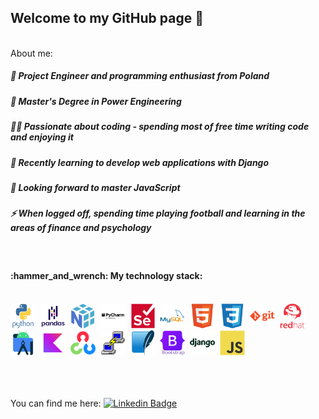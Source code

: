 <h2>Welcome to my GitHub page 👋</h2>
<br>
About me:
<h5>🔭 Project Engineer and programming enthusiast from Poland</h5>
<h5>📄 Master's Degree in Power Engineering</h5>
<h5>👨‍💻 Passionate about coding - spending most of free time writing code and enjoying it</h5>
<h5>🌱 Recently learning to develop web applications with Django</h5>
<h5>📝 Looking forward to master JavaScript</h5>
<h5>⚡ When logged off, spending time playing football and learning in the areas of finance and psychology</h5>

<br>
<h4>:hammer_and_wrench: My technology stack: </h4>

<div>
<br>
  <img src="https://github.com/devicons/devicon/blob/master/icons/python/python-original-wordmark.svg"  title="Python" alt="Python" width="40" height="40"/>&nbsp;
  <img src="https://github.com/devicons/devicon/blob/master/icons/pandas/pandas-original-wordmark.svg"  title="Pandas" alt="Pandas" width="40" height="40"/>&nbsp;
  <img src="https://github.com/devicons/devicon/blob/master/icons/numpy/numpy-original.svg"  title="Numpy" alt="Numpy" width="40" height="40"/>&nbsp;
  <img src="https://github.com/devicons/devicon/blob/master/icons/pycharm/pycharm-original-wordmark.svg"  title="PyCharm" alt="PyCharm" width="40" height="40"/>&nbsp;
  <img src="https://github.com/devicons/devicon/blob/master/icons/selenium/selenium-original.svg"  title="Selenium" alt="Selenium" width="40" height="40"/>&nbsp;
  <img src="https://github.com/devicons/devicon/blob/master/icons/mysql/mysql-original-wordmark.svg"  title="MySQL" alt="MySQL" width="40" height="40"/>&nbsp;
  <img src="https://github.com/devicons/devicon/blob/master/icons/html5/html5-original.svg" title="HTML5" alt="HTML" width="40" height="40"/>&nbsp;
  <img src="https://github.com/devicons/devicon/blob/master/icons/css3/css3-original.svg"  title="CSS3" alt="CSS" width="40" height="40"/>&nbsp;
  <img src="https://github.com/devicons/devicon/blob/master/icons/git/git-plain-wordmark.svg"  title="Git" alt="Git" width="40" height="40"/>&nbsp;
  <img src="https://github.com/devicons/devicon/blob/master/icons/redhat/redhat-plain-wordmark.svg"  title="RedHat" alt="RedHat" width="40" height="40"/>&nbsp;
  <img src="https://github.com/devicons/devicon/blob/master/icons/androidstudio/androidstudio-original.svg"  title="AndroidStudio" alt="AndroidStudio" width="40" height="40"/>&nbsp;
  <img src="https://github.com/devicons/devicon/blob/master/icons/kotlin/kotlin-original.svg"  title="Kotlin" alt="Kotlin" width="40" height="40"/>&nbsp;
  <img src="https://github.com/devicons/devicon/blob/master/icons/opencv/opencv-original.svg"  title="OpenCV" alt="OpenCV" width="40" height="40"/>&nbsp;
  <img src="https://github.com/devicons/devicon/blob/master/icons/putty/putty-original.svg"  title="PuTTY" alt="PuTTY" width="40" height="40"/>&nbsp;
  <img src="https://github.com/devicons/devicon/blob/master/icons/sqlite/sqlite-original.svg"  title="SQLite" alt="SQLite" width="40" height="40"/>&nbsp;
    <img src="https://github.com/devicons/devicon/blob/master/icons/bootstrap/bootstrap-original-wordmark.svg"  title="Bootstrap" alt="SQLite" width="40" height="40"/>&nbsp;
      <img src="https://github.com/devicons/devicon/blob/master/icons/django/django-plain-wordmark.svg"  title="Django" alt="SQLite" width="40" height="40"/>&nbsp;
        <img src="https://github.com/devicons/devicon/blob/master/icons/javascript/javascript-original.svg"  title="JavaScript" alt="SQLite" width="40" height="40"/>&nbsp;
</div><br><br><br>

You can find me here:    [![Linkedin Badge](https://img.shields.io/badge/-LinkedIn-blue?style=flat&logo=Linkedin&logoColor=white)](https://www.linkedin.com/in/patryk-sowi%C5%84ski-0a5631197/)
